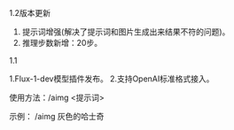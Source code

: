 
1.2版本更新
1. 提示词增强(解决了提示词和图片生成出来结果不符的问题)。
2. 推理步数新增：20步。



1.1


1.Flux-1-dev模型插件发布。
2.支持OpenAI标准格式接入。


使用方法：/aimg <提示词>

示例： /aimg 灰色的哈士奇
